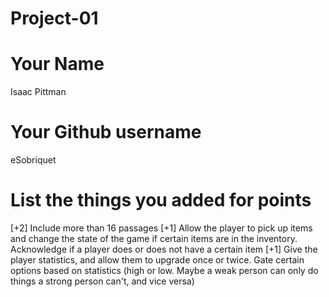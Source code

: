 # Project-01

# Your Name
Isaac Pittman
# Your Github username
eSobriquet
# List the things you added for points
[+2] Include more than 16 passages
    [+1] Allow the player to pick up items and change the state of the game if certain items are in the inventory. Acknowledge if a player does or does not have a certain item
    [+1] Give the player statistics, and allow them to upgrade once or twice. Gate certain options based on statistics (high or low. Maybe a weak person can only do things a strong person can't, and vice versa)
